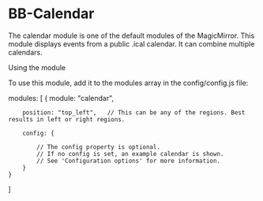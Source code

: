 # BB-Calendar

The calendar module is one of the default modules of the MagicMirror. This module displays events from a public .ical calendar. It can combine multiple calendars.

Using the module

To use this module, add it to the modules array in the config/config.js file:

modules: [
	{
		module: "calendar",
    
		position: "top_left",	// This can be any of the regions. Best results in left or right regions.
    
		config: {
    
			// The config property is optional.
			// If no config is set, an example calendar is shown.
			// See 'Configuration options' for more information.
		}
	}
]
